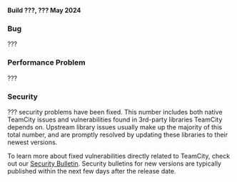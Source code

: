 [//]: # (title: TeamCity 2024.03.2 Release Notes)
[//]: # (auxiliary-id: TeamCity 2024.03.2 Release Notes)


**Build ???, ??? May 2024**


<!--project: TeamCity Fix versions: {2024.03 (156166)} , {2024.01 Cloud} , -{2023.11 (147331)} , -{2023.11.1 (147412)} , -{2023.11.2 (147486)} , -{2023.11.3 (147512)} , -{2023.11.4 (147586)} #Fixed #Testing visible to: {All Users} -{Trunk issue}-->

<!--project: TeamCity Fix versions: {2024.03.1 (156270)} , -{2024.03 (156166)} #Fixed #Testing visible to: {All Users} -{Trunk issue}-->

### Bug

???

### Performance Problem

???

<!--project: TeamCity Fix versions: {2024.03 (156166)} , {2024.01 Cloud} , -{2023.11 (147331)} , -{2023.11.1 (147412)} , -{2023.11.2 (147486)} , -{2023.11.3 (147512)} , -{2023.11.4 (147586)} #Fixed #Testing #{Security Problem} -{Trunk issue}-->

<!--project: TeamCity Fix versions: {2024.03.1 (156270)}, -{2024.03 (156166)} #Fixed #Testing #{Security Problem} -{Trunk issue}-->

### Security

??? security problems have been fixed. This number includes both native TeamCity issues and vulnerabilities found in 3rd-party libraries TeamCity depends on. Upstream library issues usually make up the majority of this total number, and are promptly resolved by updating these libraries to their newest versions.

To learn more about fixed vulnerabilities directly related to TeamCity, check out our [Security Bulletin](https://www.jetbrains.com/privacy-security/issues-fixed/?product=TeamCity&version=2024.03.2). Security bulletins for new versions are typically published within the next few days after the release date.